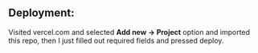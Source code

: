 ## Deployment: 
Visited vercel.com and selected **Add new -> Project** option and imported this repo, then I just filled out required fields and pressed deploy.
